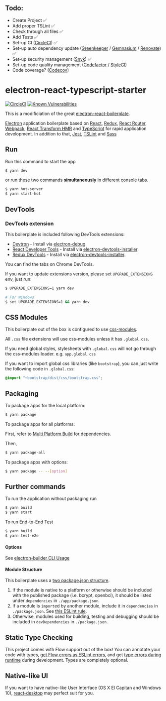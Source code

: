 ## Todo:
- Create Project :white_check_mark:
- Add proper TSLint :white_check_mark:
- Check through all files :white_check_mark:
- Add Tests :white_check_mark:
- Set-up CI ([CircleCI](https://github.com/marketplace/circleci)) :white_check_mark:
- Set-up auto dependency update ([Greenkeeper](https://github.com/marketplace/greenkeeper) / [Gemnasium](https://github.com/marketplace/gemnasium) / [Renovate](https://github.com/marketplace/renovate/)) :white_check_mark:
- Set-up security management ([Snyk](https://github.com/marketplace/snyk)) :white_check_mark:
- Set-up code quality management ([Codefactor](https://github.com/marketplace/codefactor) / [StyleCI](https://github.com/marketplace/styleci))
- Code coverage? ([Codecov](https://github.com/marketplace/codecov))


# electron-react-typescript-starter

[![CircleCI](https://circleci.com/gh/niederschlag/electron-react-typescript-starter/tree/master.svg?style=svg)](https://circleci.com/gh/niederschlag/electron-react-typescript-starter/tree/master) [![Known Vulnerabilities](https://snyk.io/test/github/niederschlag/electron-react-typescript-starter/badge.svg?targetFile=package.json)](https://snyk.io/test/github/niederschlag/electron-react-typescript-starter?targetFile=package.json)

This is a modificiation of the great [electron-react-boilerplate](https://github.com/iRath96/electron-react-typescript-boilerplate).

[Electron](http://electron.atom.io/) application boilerplate based on [React](https://facebook.github.io/react), [Redux](https://github.com/reactjs/redux), [React Router](https://github.com/reactjs/react-router), [Webpack](http://webpack.github.io/docs/), [React Transform HMR](https://github.com/gaearon/react-transform-hmr) and [TypeScript](https://github.com/Microsoft/TypeScript) for rapid application development.
In addition to that, [Jest](https://github.com/facebook/jest), [TSLint](https://github.com/palantir/tslint) and [Sass](https://sass-lang.com)

## Run
Run this command to start the app

```bash
$ yarn dev
```

or run these two commands __simultaneously__ in different console tabs.
```bash
$ yarn hot-server
$ yarn start-hot
```

## DevTools
### DevTools extension
This boilerplate is included following DevTools extensions:
* [Devtron](https://github.com/electron/devtron) - Install via [electron-debug](https://github.com/sindresorhus/electron-debug).
* [React Developer Tools](https://github.com/facebook/react-devtools) - Install via [electron-devtools-installer](https://github.com/GPMDP/electron-devtools-installer).
* [Redux DevTools](https://github.com/zalmoxisus/redux-devtools-extension) - Install via [electron-devtools-installer](https://github.com/GPMDP/electron-devtools-installer).

You can find the tabs on Chrome DevTools.

If you want to update extensions version, please set `UPGRADE_EXTENSIONS` env, just run:

```bash
$ UPGRADE_EXTENSIONS=1 yarn dev

# For Windows
$ set UPGRADE_EXTENSIONS=1 && yarn dev
```



## CSS Modules
This boilerplate out of the box is configured to use [css-modules](https://github.com/css-modules/css-modules).

All `.css` file extensions will use css-modules unless it has `.global.css`.

If you need global styles, stylesheets with `.global.css` will not go through the
css-modules loader. e.g. `app.global.css`

If you want to import global css libraries (like `bootstrap`), you can just write the following code in `.global.css`:

```css
@import "~bootstrap/dist/css/bootstrap.css";
```


## Packaging
To package apps for the local platform:

```bash
$ yarn package
```

To package apps for all platforms:

First, refer to [Multi Platform Build](https://github.com/electron-userland/electron-builder/wiki/Multi-Platform-Build) for dependencies.

Then,
```bash
$ yarn package-all
```

To package apps with options:

```bash
$ yarn package -- --[option]
```

## Further commands
To run the application without packaging run

```bash
$ yarn build
$ yarn start
```

To run End-to-End Test

```bash
$ yarn build
$ yarn test-e2e
```

#### Options
See [electron-builder CLI Usage](https://github.com/electron-userland/electron-builder#cli-usage)

#### Module Structure
This boilerplate uses a [two package.json structure](https://github.com/electron-userland/electron-builder#two-packagejson-structure).

1. If the module is native to a platform or otherwise should be included with the published package (i.e. bcrypt, openbci), it should be listed under `dependencies` in `./app/package.json`.
2. If a module is `import`ed by another module, include it in `dependencies` in `./package.json`.   See [this ESLint rule](https://github.com/benmosher/eslint-plugin-import/blob/master/docs/rules/no-extraneous-dependencies.md).
3. Otherwise, modules used for building, testing and debugging should be included in `devDependencies` in `./package.json`.

## Static Type Checking
This project comes with Flow support out of the box! You can annotate your code with types, [get Flow errors as ESLint errors](https://github.com/amilajack/eslint-plugin-flowtype-errors), and get [type errors during runtime](https://github.com/gcanti/babel-plugin-tcomb-boilerplate) during development. Types are completely optional.

## Native-like UI
If you want to have native-like User Interface (OS X El Capitan and Windows 10), [react-desktop](https://github.com/gabrielbull/react-desktop) may perfect suit for you.
